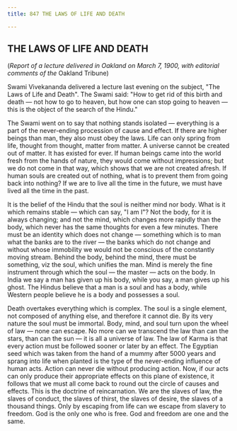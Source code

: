 ```yaml
---
title: 847 THE LAWS OF LIFE AND DEATH

---
```

  

## THE LAWS OF LIFE AND DEATH

(*Report of a lecture delivered in Oakland on March 7, 1900, with
editorial comments of the* Oakland Tribune)

Swami Vivekananda delivered a lecture last evening on the subject, "The
Laws of Life and Death". The Swami said: "How to get rid of this birth
and death — not how to go to heaven, but how one can stop going to
heaven — this is the object of the search of the Hindu."

The Swami went on to say that nothing stands isolated — everything is a
part of the never-ending procession of cause and effect. If there are
higher beings than man, they also must obey the laws. Life can only
spring from life, thought from thought, matter from matter. A universe
cannot be created out of matter. It has existed for ever. If human
beings came into the world fresh from the hands of nature, they would
come without impressions; but we do not come in that way, which shows
that we are not created afresh. If human souls are created out of
nothing, what is to prevent them from going back into nothing? If we are
to live all the time in the future, we must have lived all the time in
the past.

It is the belief of the Hindu that the soul is neither mind nor body.
What is it which remains stable — which can say, "I am I"? Not the body,
for it is always changing; and not the mind, which changes more rapidly
than the body, which never has the same thoughts for even a few minutes.
There must be an identity which does not change — something which is to
man what the banks are to the river — the banks which do not change and
without whose immobility we would not be conscious of the constantly
moving stream. Behind the body, behind the mind, there must be
something, viz the soul, which unifies the man. Mind is merely the fine
instrument through which the soul — the master — acts on the body. In
India we say a man has given up his body, while you say, a man gives up
his ghost. The Hindus believe that a man is a soul and has a body, while
Western people believe he is a body and possesses a soul.

Death overtakes everything which is complex. The soul is a single
element, not composed of anything else, and therefore it cannot die. By
its very nature the soul must be immortal. Body, mind, and soul turn
upon the wheel of law — none can escape. No more can we transcend the
law than can the stars, than can the sun — it is all a universe of law.
The law of Karma is that every action must be followed sooner or later
by an effect. The Egyptian seed which was taken from the hand of a mummy
after 5000 years and sprang into life when planted is the type of the
never-ending influence of human acts. Action can never die without
producing action. Now, if our acts can only produce their appropriate
effects on this plane of existence, it follows that we must all come
back to round out the circle of causes and effects. This is the doctrine
of reincarnation. We are the slaves of law, the slaves of conduct, the
slaves of thirst, the slaves of desire, the slaves of a thousand things.
Only by escaping from life can we escape from slavery to freedom. God is
the only one who is free. God and freedom are one and the same.
